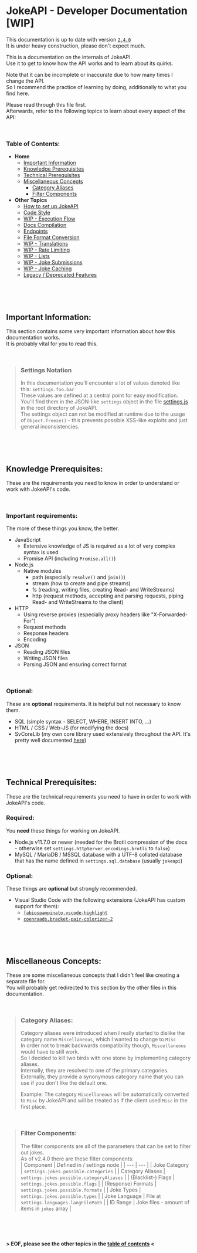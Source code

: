 # JokeAPI - Developer Documentation [WIP]
This documentation is up to date with version [`2.4.0`](../../changelog.md#240)  
It is under heavy construction, please don't expect much.  
  
This is a documentation on the internals of JokeAPI.  
Use it to get to know how the API works and to learn about its quirks.  
  
Note that it can be incomplete or inaccurate due to how many times I change the API.  
So I recommend the practice of learning by doing, additionally to what you find here.  
  
Please read through this file first.  
Afterwards, refer to the following topics to learn about every aspect of the API:  

<br>

### Table of Contents:
- **Home**
    - [Important Information](#important-information)
    - [Knowledge Prerequisites](#knowledge-prerequisites)
    - [Technical Prerequisites](#technical-prerequisites)
    - [Miscellaneous Concepts](#miscellaneous-concepts)
        - [Category Aliases](#category-aliases)
        - [Filter Components](#filter-components)
- **Other Topics**
    - [How to set up JokeAPI](./setup.md#readme)
    - [Code Style](./code-style.md#readme)
    - [WIP - Execution Flow](./execution-flow.md#readme)
    - [Docs Compilation](./docs-compilation.md#readme)
    - [Endpoints](./endpoints.md#readme)
    - [File Format Conversion](./file-format-conversion.md#readme)
    - [WIP - Translations](./translations.md#readme)
    - [WIP - Rate Limiting](./rate-limiting.md#readme)
    - [WIP - Lists](./lists.md#readme)
    - [WIP - Joke Submissions](./joke-submissions.md#readme)
    - [WIP - Joke Caching](./joke-caching.md#readme)
    - [Legacy / Deprecated Features](./legacy-features.md#readme)



<br><br><br>
<!-- #MARKER Important Info -->

## Important Information:
This section contains some very important information about how this documentation works.  
It is probably vital for you to read this.

<br>

> ### Settings Notation
> In this documentation you'll encounter a lot of values denoted like this: `settings.foo.bar`  
> These values are defined at a central point for easy modification. You'll find them in the JSON-like `settings` object in the file [settings.js](../..settings.js) in the root directory of JokeAPI.  
> The settings object can not be modified at runtime due to the usage of `Object.freeze()` - this prevents possible XSS-like exploits and just general inconsistencies.




<br><br><br>
<!-- #MARKER knowledge prerequisites -->

## Knowledge Prerequisites:
These are the requirements you need to know in order to understand or work with JokeAPI's code.

<br>

### Important requirements:
The more of these things you know, the better.
- JavaScript
    - Extensive knowledge of JS is required as a lot of very complex syntax is used
    - Promise API (including `Promise.all()`)
- Node.js
    - Native modules
        - path   (especially `resolve()` and `join()`)
        - stream (how to create and pipe streams)
        - fs     (reading, writing files, creating Read- and WriteStreams)
        - http   (request methods, accepting and parsing requests, piping Read- and WriteStreams to the client)
- HTTP
    - Using reverse proxies (especially proxy headers like "X-Forwarded-For")
    - Request methods
    - Response headers
    - Encoding
- JSON
    - Reading JSON files
    - Writing JSON files
    - Parsing JSON and ensuring correct format

<br>

### Optional:
These are **optional** requirements. It is helpful but not necessary to know them.
- SQL (simple syntax - SELECT, WHERE, INSERT INTO, ...)
- HTML / CSS / Web-JS (for modifying the docs)
- SvCoreLib (my own core library used extensively throughout the API. It's pretty well documented [here](https://github.com/Sv443/SvCoreLib/blob/master/docs.md#readme))



<br><br><br>
<!-- #MARKER technical prerequisites -->

## Technical Prerequisites:
These are the technical requirements you need to have in order to work with JokeAPI's code.

### Required:
You **need** these things for working on JokeAPI.
- Node.js v11.7.0 or newer (needed for the Brotli compression of the docs - otherwise set `settings.httpServer.encodings.brotli` to `false`)
- MySQL / MariaDB / MSSQL database with a UTF-8 collated database that has the name defined in `settings.sql.database` (usually `jokeapi`)

### Optional:
These things are **optional** but strongly recommended.
- Visual Studio Code with the following extensions (JokeAPI has custom support for them):
    - [`fabiospampinato.vscode-highlight`](https://marketplace.visualstudio.com/items?itemName=fabiospampinato.vscode-highlight)
    - [`coenraads.bracket-pair-colorizer-2`](https://marketplace.visualstudio.com/items?itemName=coenraads.bracket-pair-colorizer-2)



<br><br><br>

<!-- #MARKER Misc Concepts -->

## Miscellaneous Concepts:
These are some miscellaneous concepts that I didn't feel like creating a separate file for.  
You will probably get redirected to this section by the other files in this documentation.

<br>

> ### Category Aliases:
> Category aliases were introduced when I really started to dislike the category name `Miscellaneous`, which I wanted to change to `Misc`  
> In order not to break backwards compatibility though, `Miscellaneous` would have to still work.  
> So I decided to kill two birds with one stone by implementing category aliases.  
> Internally, they are resolved to one of the primary categories.  
> Externally, they provide a synonymous category name that you can use if you don't like the default one.  
>   
> Example: The category `Miscellaneous` will be automatically converted to `Misc` by JokeAPI and will be treated as if the client used `Misc` in the first place.

<br>

> ### Filter Components:
> The filter components are all of the parameters that can be set to filter out jokes.  
> As of v2.4.0 there are these filter components:  
> | Component | Defined in / settings node |
> | --- | --- |
> | Joke Category | `settings.jokes.possible.categories` |
> | Category Aliases | `settings.jokes.possible.categoryAliases` |
> | (Blacklist-) Flags | `settings.jokes.possible.flags` |
> | (Response) Formats | `settings.jokes.possible.formats` |
> | Joke Types | `settings.jokes.possible.types` |
> | Joke Language | File at `settings.languages.langFilePath` |
> | ID Range | Joke files - amount of items in `jokes` array |



<br><br><br>

**> EOF, please see the other topics in the [table of contents](#table-of-contents) <**


<br><br><br><br><br><br><br><br><br><br><br><br><br><br><br><br><br><br><br><br> <!-- padding to improve the #anchor links at the bottom -->
